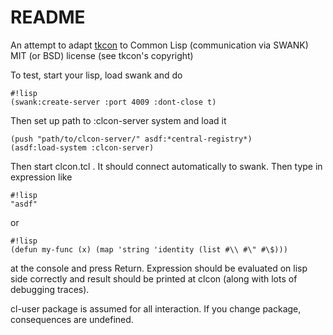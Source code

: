 # README #

An attempt to adapt [tkcon](http://tkcon.sourceforge.net/) to Common Lisp (communication via SWANK)
MIT (or BSD) license (see tkcon's copyright)

To test, start your lisp, load swank and do 

```
#!lisp
(swank:create-server :port 4009 :dont-close t)
```

Then set up path to :clcon-server system and load it
```
(push "path/to/clcon-server/" asdf:*central-registry*)
(asdf:load-system :clcon-server)
```

Then start clcon.tcl . It should connect automatically to swank. 
Then type in expression like 

```
#!lisp
"asdf"
```
or
```
#!lisp
(defun my-func (x) (map 'string 'identity (list #\\ #\" #\$)))
```

at the console and press Return. Expression should be evaluated on lisp side correctly
and result should be printed at clcon (along with lots of debugging traces). 

cl-user package is assumed for all interaction. If you change package, consequences are undefined.
